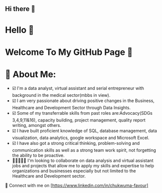 ## Hi there 👋

<!--
**Chukwuma-Favour/Chukwuma-Favour** is a ✨ _special_ ✨ repository because its `README.md` (this file) appears on your GitHub profile.


-->
# Hello 🤗

# Welcome To My GitHub Page 👋 

# 💫 About Me:
- ☑️ I'm a data analyst, virtual assistant and serial entrepreneur with background in the medical sector(mbbs in view).
- ☑️ I am very passionate about driving positive changes in the Business, Healthcare and Development Sector through Data Insights.
- ☑️ Some of my transferrable skills from past roles are:Advocacy(SDGs 3,4,9,11&16), capacity building, project management, quality report writing, amongst others.
- ☑️ I have built proficient knowledge of SQL, database management, data visualization, data analytics, google workspace and Microsoft Excel.
- ☑️ I have also got a strong critical thinking, problem-solving and communication skills as well as a strong team work spirit, not forgetting the ability to be proactive.
- 👩🏻‍🤝‍👨🏽 I'm looking to collaborate on data analysis and virtual assistant jobs and projects that allow me to apply my skills and expertise to help organizations and businesses especially but not limited to the Healthcare and Development sector.


🍭 Connect with me on
[https://www.linkedin.com/in/chukwuma-favour]
<!---
